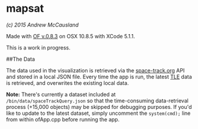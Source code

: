 # mapsat

*(c) 2015 Andrew McCausland*

Made with [OF v.0.8.3](http://openframeworks.cc/download/older.html) on OSX 10.8.5 with XCode 5.1.1.

This is a work in progress.

##The Data

The data used in the visualization is retrieved via the [space-track.org](https://www.space-track.org/auth/login) API and stored in a local JSON file. Every time the app is run, the latest [TLE](https://en.wikipedia.org/wiki/Two-line_element_set) data is retrieved, and overwrites the existing local data. 

**Note:** There's currently a dataset included at `/bin/data/spaceTrackQuery.json` so that the time-consuming data-retrieval process (+15,000 objects) may be skipped for debugging purposes. If you'd like to update to the latest dataset, simply uncomment the `system(cmd);` line from within ofApp.cpp before running the app.
